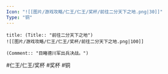 ```yaml
---
Icon: "![[图片/游戏攻略/仁王/仁王/奖杯/前往二分天下之地.png|30]]"
Type: "铜"
---
```

```ad-common-bronze-trophy
title: (Title:: "前往二分天下之地")
![[图片/游戏攻略/仁王/仁王/奖杯/前往二分天下之地.png|100]]

(Comment:: "目睹德川军出兵决战。")
```

#仁王/仁王/奖杯 #奖杯 #铜
